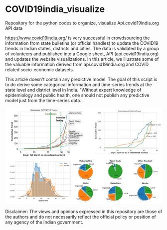 # COVID19india_visualize
Repository for the python codes to organize, visualize Api.covid19india.org API data 

https://www.covid19india.org/ is very successful in crowdsourcing the information from state bulletins (or official handles) to update the COVID19 trends in Indian states, districts and cities. The data is validated by a group of volunteers and published into a Google sheet, API (api.covid19india.org) and updates the website visualizations. In this article, we illustrate some of the valuable information derived from api.covid19india.org and COVID related socio-economic datasets.

This article doesn't contain any predictive model. The goal of this script is to do derive some categorical information and time-series trends at the state level and district level in India. "Without expert knowledge of epidemiology and public health, one should not publish any predictive model just from the time-series data.

![image](https://github.com/anandsahadevan/COVID19india_visualize/blob/master/github_image.JPG)


Disclaimer: The views and opinions expressed in this repository are those of the authors and do not necessarily reflect the official policy or position of any agency of the Indian government.
